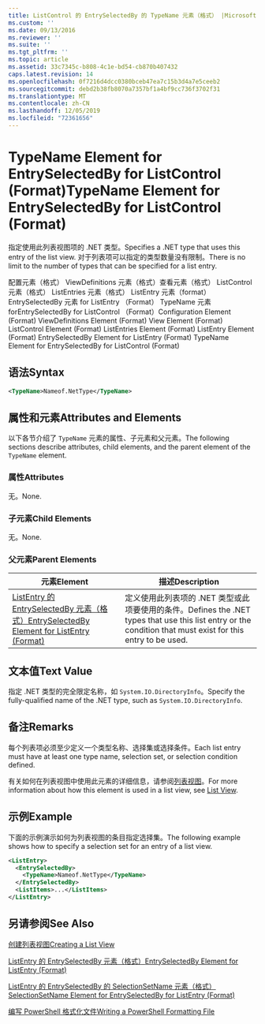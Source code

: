 ```yaml
---
title: ListControl 的 EntrySelectedBy 的 TypeName 元素（格式） |Microsoft Docs
ms.custom: ''
ms.date: 09/13/2016
ms.reviewer: ''
ms.suite: ''
ms.tgt_pltfrm: ''
ms.topic: article
ms.assetid: 33c7345c-b808-4c1e-bd54-cb870b407432
caps.latest.revision: 14
ms.openlocfilehash: 0f7216d4dcc0380bceb47ea7c15b3d4a7e5ceeb2
ms.sourcegitcommit: debd2b38fb8070a7357bf1a4bf9cc736f3702f31
ms.translationtype: MT
ms.contentlocale: zh-CN
ms.lasthandoff: 12/05/2019
ms.locfileid: "72361656"
---
```

# <a name="typename-element-for-entryselectedby-for-listcontrol-format"></a><span data-ttu-id="c20dc-102">TypeName Element for EntrySelectedBy for ListControl (Format)</span><span class="sxs-lookup"><span data-stu-id="c20dc-102">TypeName Element for EntrySelectedBy for ListControl (Format)</span></span>

<span data-ttu-id="c20dc-103">指定使用此列表视图项的 .NET 类型。</span><span class="sxs-lookup"><span data-stu-id="c20dc-103">Specifies a .NET type that uses this entry of the list view.</span></span> <span data-ttu-id="c20dc-104">对于列表项可以指定的类型数量没有限制。</span><span class="sxs-lookup"><span data-stu-id="c20dc-104">There is no limit to the number of types that can be specified for a list entry.</span></span>

<span data-ttu-id="c20dc-105">配置元素（格式） ViewDefinitions 元素（格式）查看元素（格式） ListControl 元素（格式） ListEntries 元素（格式） ListEntry 元素（format） EntrySelectedBy 元素 for ListEntry （Format） TypeName 元素 forEntrySelectedBy for ListControl （Format）</span><span class="sxs-lookup"><span data-stu-id="c20dc-105">Configuration Element (Format) ViewDefinitions Element (Format) View Element (Format) ListControl Element (Format) ListEntries Element (Format) ListEntry Element (Format) EntrySelectedBy Element for ListEntry (Format) TypeName Element for EntrySelectedBy for ListControl (Format)</span></span>

## <a name="syntax"></a><span data-ttu-id="c20dc-106">语法</span><span class="sxs-lookup"><span data-stu-id="c20dc-106">Syntax</span></span>

```xml
<TypeName>Nameof.NetType</TypeName>
```

## <a name="attributes-and-elements"></a><span data-ttu-id="c20dc-107">属性和元素</span><span class="sxs-lookup"><span data-stu-id="c20dc-107">Attributes and Elements</span></span>

<span data-ttu-id="c20dc-108">以下各节介绍了 `TypeName` 元素的属性、子元素和父元素。</span><span class="sxs-lookup"><span data-stu-id="c20dc-108">The following sections describe attributes, child elements, and the parent element of the `TypeName` element.</span></span>

### <a name="attributes"></a><span data-ttu-id="c20dc-109">属性</span><span class="sxs-lookup"><span data-stu-id="c20dc-109">Attributes</span></span>

<span data-ttu-id="c20dc-110">无。</span><span class="sxs-lookup"><span data-stu-id="c20dc-110">None.</span></span>

### <a name="child-elements"></a><span data-ttu-id="c20dc-111">子元素</span><span class="sxs-lookup"><span data-stu-id="c20dc-111">Child Elements</span></span>

<span data-ttu-id="c20dc-112">无。</span><span class="sxs-lookup"><span data-stu-id="c20dc-112">None.</span></span>

### <a name="parent-elements"></a><span data-ttu-id="c20dc-113">父元素</span><span class="sxs-lookup"><span data-stu-id="c20dc-113">Parent Elements</span></span>

|<span data-ttu-id="c20dc-114">元素</span><span class="sxs-lookup"><span data-stu-id="c20dc-114">Element</span></span>|<span data-ttu-id="c20dc-115">描述</span><span class="sxs-lookup"><span data-stu-id="c20dc-115">Description</span></span>|
|-------------|-----------------|
|[<span data-ttu-id="c20dc-116">ListEntry 的 EntrySelectedBy 元素（格式）</span><span class="sxs-lookup"><span data-stu-id="c20dc-116">EntrySelectedBy Element for ListEntry (Format)</span></span>](./entryselectedby-element-for-listentry-for-listcontrol-format.md)|<span data-ttu-id="c20dc-117">定义使用此列表项的 .NET 类型或此项要使用的条件。</span><span class="sxs-lookup"><span data-stu-id="c20dc-117">Defines the .NET types that use this list entry or the condition that must exist for this entry to be used.</span></span>|

## <a name="text-value"></a><span data-ttu-id="c20dc-118">文本值</span><span class="sxs-lookup"><span data-stu-id="c20dc-118">Text Value</span></span>

<span data-ttu-id="c20dc-119">指定 .NET 类型的完全限定名称，如 `System.IO.DirectoryInfo`。</span><span class="sxs-lookup"><span data-stu-id="c20dc-119">Specify the fully-qualified name of the .NET type, such as `System.IO.DirectoryInfo`.</span></span>

## <a name="remarks"></a><span data-ttu-id="c20dc-120">备注</span><span class="sxs-lookup"><span data-stu-id="c20dc-120">Remarks</span></span>

<span data-ttu-id="c20dc-121">每个列表项必须至少定义一个类型名称、选择集或选择条件。</span><span class="sxs-lookup"><span data-stu-id="c20dc-121">Each list entry must have at least one type name, selection set, or selection condition defined.</span></span>

<span data-ttu-id="c20dc-122">有关如何在列表视图中使用此元素的详细信息，请参阅[列表视图](./creating-a-list-view.md)。</span><span class="sxs-lookup"><span data-stu-id="c20dc-122">For more information about how this element is used in a list view, see [List View](./creating-a-list-view.md).</span></span>

## <a name="example"></a><span data-ttu-id="c20dc-123">示例</span><span class="sxs-lookup"><span data-stu-id="c20dc-123">Example</span></span>

<span data-ttu-id="c20dc-124">下面的示例演示如何为列表视图的条目指定选择集。</span><span class="sxs-lookup"><span data-stu-id="c20dc-124">The following example shows how to specify a selection set for an entry of a list view.</span></span>

```xml
<ListEntry>
  <EntrySelectedBy>
    <TypeName>Nameof.NetType</TypeName>
  </EntrySelectedBy>
  <ListItems>...</ListItems>
</ListEntry>
```

## <a name="see-also"></a><span data-ttu-id="c20dc-125">另请参阅</span><span class="sxs-lookup"><span data-stu-id="c20dc-125">See Also</span></span>

[<span data-ttu-id="c20dc-126">创建列表视图</span><span class="sxs-lookup"><span data-stu-id="c20dc-126">Creating a List View</span></span>](./creating-a-list-view.md)

[<span data-ttu-id="c20dc-127">ListEntry 的 EntrySelectedBy 元素（格式）</span><span class="sxs-lookup"><span data-stu-id="c20dc-127">EntrySelectedBy Element for ListEntry (Format)</span></span>](./entryselectedby-element-for-listentry-for-listcontrol-format.md)

[<span data-ttu-id="c20dc-128">ListEntry 的 EntrySelectedBy 的 SelectionSetName 元素（格式）</span><span class="sxs-lookup"><span data-stu-id="c20dc-128">SelectionSetName Element for EntrySelectedBy for ListEntry (Format)</span></span>](./selectionsetname-element-for-entryselectedby-for-listcontrol-format.md)

[<span data-ttu-id="c20dc-129">编写 PowerShell 格式化文件</span><span class="sxs-lookup"><span data-stu-id="c20dc-129">Writing a PowerShell Formatting File</span></span>](./writing-a-powershell-formatting-file.md)
